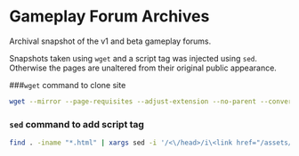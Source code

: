 # Gameplay Forum Archives

Archival snapshot of the v1 and beta gameplay forums.

Snapshots taken using `wget` and a script tag was injected using `sed`.
Otherwise the pages are unaltered from their original public appearance.

###`wget` command to clone site

```bash
wget --mirror --page-requisites --adjust-extension --no-parent --convert-links $site_url
```

### `sed` command to add script tag

```bash
find . -iname "*.html" | xargs sed -i '/<\/head>/i\<link href="/assets/archive.css" rel="stylesheet">'
```
